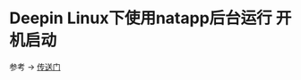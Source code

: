 # Deepin Linux下使用natapp后台运行 开机启动

参考 -> [传送门](http://www.linuxdiyf.com/linux/29614.html)



<comment/>